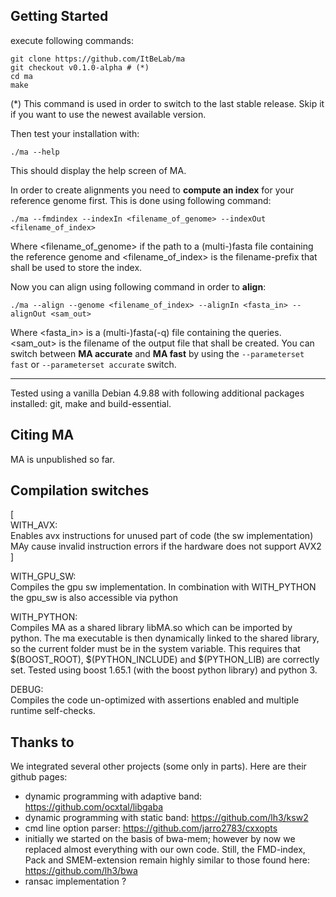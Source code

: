 
## Getting Started

execute following commands:

    git clone https://github.com/ItBeLab/ma
    git checkout v0.1.0-alpha # (*)
    cd ma
    make

(*) This command is used in order to switch to the last stable release. 
Skip it if you want to use the newest available version.

Then test your installation with:

    ./ma --help

This should display the help screen of MA.

In order to create alignments you need to **compute an index** for your reference genome first.
This is done using following command:

    ./ma --fmdindex --indexIn <filename_of_genome> --indexOut <filename_of_index>

Where <filename_of_genome> if the path to a (multi-)fasta file containing the reference genome and 
<filename_of_index> is the filename-prefix that shall be used to store the index.

Now you can align using following command in order to **align**:

    ./ma --align --genome <filename_of_index> --alignIn <fasta_in> --alignOut <sam_out>

Where <fasta_in> is a (multi-)fasta(-q) file containing the queries.
<sam_out> is the filename of the output file that shall be created.
You can switch between **MA accurate** and **MA fast** by using the `--parameterset fast` or 
`--parameterset accurate` switch.

---
Tested using a vanilla Debian 4.9.88 with following additional packages installed:
git, make and build-essential.

## Citing MA

MA is unpublished so far.

## Compilation switches

[\
    WITH_AVX:\
        Enables avx instructions for unused part of code (the sw implementation)
        MAy cause invalid instruction errors if the hardware does not support AVX2\
]

WITH_GPU_SW:\
    Compiles the gpu sw implementation.
    In combination with WITH_PYTHON the gpu_sw is also accessible via python

WITH_PYTHON:\
    Compiles MA as a shared library libMA.so which can be imported by python.
    The ma executable is then dynamically linked to the shared library, 
    so the current folder must be in the system variable.
    This requires that $(BOOST_ROOT), $(PYTHON_INCLUDE) and $(PYTHON_LIB) are correctly set.
    Tested using boost 1.65.1 (with the boost python library) and python 3.

DEBUG:\
    Compiles the code un-optimized with assertions enabled and multiple runtime self-checks.

## Thanks to

We integrated several other projects (some only in parts).
Here are their github pages:

- dynamic programming with adaptive band: https://github.com/ocxtal/libgaba
- dynamic programming with static band: https://github.com/lh3/ksw2
- cmd line option parser: https://github.com/jarro2783/cxxopts
- initially we started on the basis of bwa-mem; 
    however by now we replaced almost everything with our own code. 
    Still, the FMD-index, Pack and SMEM-extension remain highly similar to those found here: https://github.com/lh3/bwa
- ransac implementation ?

